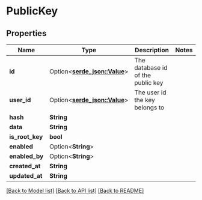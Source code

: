 # PublicKey

## Properties

Name | Type | Description | Notes
------------ | ------------- | ------------- | -------------
**id** | Option<[**serde_json::Value**](.md)> | The database id of the public key | 
**user_id** | Option<[**serde_json::Value**](.md)> | The user id the key belongs to | 
**hash** | **String** |  | 
**data** | **String** |  | 
**is_root_key** | **bool** |  | 
**enabled** | Option<**String**> |  | 
**enabled_by** | Option<**String**> |  | 
**created_at** | **String** |  | 
**updated_at** | **String** |  | 

[[Back to Model list]](../README.md#documentation-for-models) [[Back to API list]](../README.md#documentation-for-api-endpoints) [[Back to README]](../README.md)


